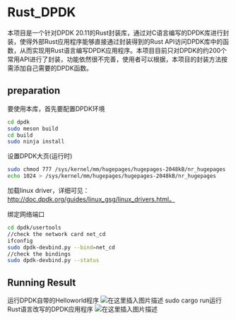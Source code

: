﻿# Rust_DPDK
本项目是一个针对DPDK 20.11的Rust封装库，通过对C语言编写的DPDK库进行封装，使得外部Rust应用程序能够直接通过封装得到的Rust API访问DPDK库中的函数，从而实现用Rust语言编写DPDK应用程序。本项目目前只对DPDK的约200个常用API进行了封装，功能依然很不完善，使用者可以根据，本项目的封装方法按需添加自己需要的DPDK函数。
## preparation
要使用本库，首先要配置DPDK环境

```bash
cd dpdk
sudo meson build
cd build
sudo ninja install
```
设置DPDK大页(运行时)

```bash
sudo chmod 777 /sys/kernel/mm/hugepages/hugepages-2048kB/nr_hugepages
echo 1024 > /sys/kernel/mm/hugepages/hugepages-2048kB/nr_hugepages
```
加载linux driver，详细可见：http://doc.dpdk.org/guides/linux_gsg/linux_drivers.html。

绑定网络端口

```bash
cd dpdk/usertools
//check the network card net_cd
ifconfig
sudo dpdk-devbind.py --bind=net_cd
//check the bindings
sudo dpdk-devbind.py --status
```
## Running Result
运行DPDK自带的Helloworld程序
![在这里插入图片描述](https://img-blog.csdnimg.cn/cf2dc2d3ecc445c183d339f04d82212f.png?x-oss-process=image/watermark,type_ZHJvaWRzYW5zZmFsbGJhY2s,shadow_50,text_Q1NETiBA6ZmI57ut5YW0,size_20,color_FFFFFF,t_70,g_se,x_16)
sudo cargo run运行Rust语言改写的DPDK应用程序
![在这里插入图片描述](https://img-blog.csdnimg.cn/b5e33bc9b7a94130809f4a349a773719.png?x-oss-process=image/watermark,type_ZHJvaWRzYW5zZmFsbGJhY2s,shadow_50,text_Q1NETiBA6ZmI57ut5YW0,size_20,color_FFFFFF,t_70,g_se,x_16)


